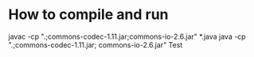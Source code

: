 # How to compile and run
javac -cp ".;commons-codec-1.11.jar;commons-io-2.6.jar" *.java
java -cp ".;commons-codec-1.11.jar; commons-io-2.6.jar" Test
